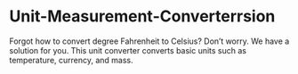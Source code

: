 # Unit-Measurement-Converterrsion
Forgot how to convert degree Fahrenheit to Celsius? Don’t worry. We have a solution for you. This unit converter converts basic units such as temperature, currency, and mass.

